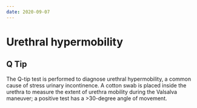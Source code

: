 ```yaml
---
date: 2020-09-07
---
```


# Urethral hypermobility

## Q Tip

<!-- Q tip test use -->

The Q-tip test is performed to diagnose urethral hypermobility, a common cause of stress urinary incontinence. A cotton swab is placed inside the urethra to measure the extent of urethra mobility during the Valsalva maneuver; a positive test has a >30-degree angle of movement.
